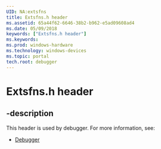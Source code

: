 ```yaml
---
UID: NA:extsfns
title: Extsfns.h header
ms.assetid: 65a44f62-6646-38b2-b962-e5ad09608ad4
ms.date: 05/09/2018
keywords: ["Extsfns.h header"]
ms.keywords: 
ms.prod: windows-hardware
ms.technology: windows-devices
ms.topic: portal
tech.root: debugger
---
```


# Extsfns.h header


## -description


This header is used by debugger. For more information, see:

- [Debugger](../_debugger/index.md)
